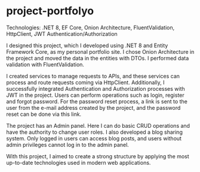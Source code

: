 # project-portfolyo

Technologies: .NET 8, EF Core, Onion Architecture, FluentValidation, HttpClient, JWT Authentication/Authorization

I designed this project, which I developed using .NET 8 and Entity Framework Core, as my personal portfolio site. I chose Onion Architecture in the project and moved the data in the entities with DTOs. I performed data validation with FluentValidation.

I created services to manage requests to APIs, and these services can process and route requests coming via HttpClient. Additionally, I successfully integrated Authentication and Authorization processes with JWT in the project. Users can perform operations such as login, register and forgot password. For the password reset process, a link is sent to the user from the e-mail address created by the project, and the password reset can be done via this link.

The project has an Admin panel. Here I can do basic CRUD operations and have the authority to change user roles. I also developed a blog sharing system. Only logged in users can access blog posts, and users without admin privileges cannot log in to the admin panel.

With this project, I aimed to create a strong structure by applying the most up-to-date technologies used in modern web applications.
